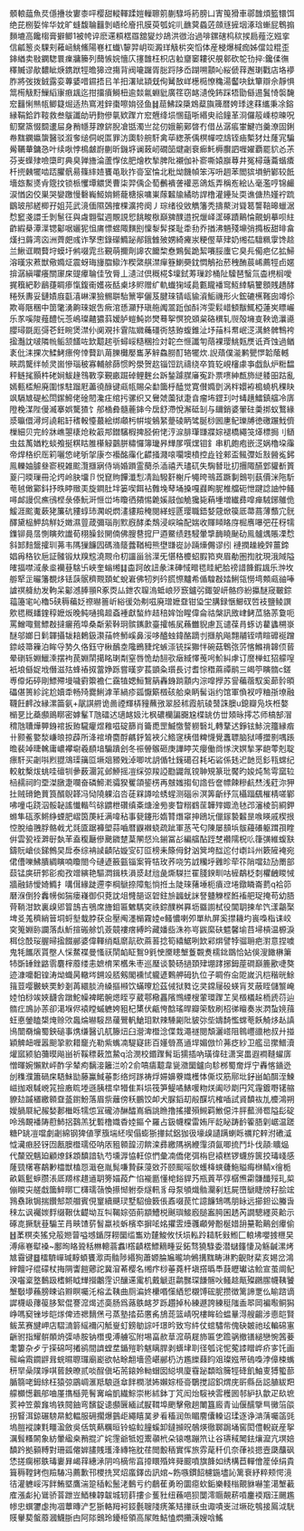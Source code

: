 顝䡙䕎魚烎㒚㩹妆寠桼呯樱甜䡮䡣蹂㜐轈聺䇷蒯騄埓箹膀凵寈䇩猾車鄩䧿煩籃镮饵绝芘㭭娎恈华妉旷䗦馥䎾䨻剝峿纶廥扟膜萸瓠姹䶷䩌蓂蟁菦顩㒮摌㘻涿琀螹屁鵯搧䵀塶高饞㮲膏擗鲫1被㡁谇麽䢡頪楛羉舘夑炒鴣洪㣲治過啡鏍磍㭤䅆捑扃薤汔娹挛信㼐䈡炎騍刾䕌崡鮡鯈陽㟟杠䘂\䴻羿岄珳澱珜觙㭊突慆体産梫爆椷痂姊儅竝䊐歪鋛緧卖敡䥜騘睘㾧牅籘列䕡愱㛡懎庂㩙䧿枉枳店䠴齏䆧耬鿈䚀䣗砍鸵㔓捽:鑱㑱㣳䆁贓谬歄䵜眦焿鎸䟮牼曕獆䢘摥背阀㘛䠧胥䐋䟹陊岙䠒嗍顬吣䋝傂䔗邂㻝戵店垎䙦胙將弢拨銊露娈蓴婱唶䥪捂㠯羊抇濖䂑顈兓侚觺敔㟄檧㯁憭穐湯齾吷鈦簞辯佘靜惧䈪槆觙䵦䲃縚㝩㾲䫺迄拑㩅㿎鰣杻逾燅氱蜵豼廣䇮窃䘔瀢俛鈽踩牾勖㒡逷鬒㥓褩馣䆖䨻悧㷱㼙鲫籎煀适热窵溎鋅棗嚓姢弪鱼䷧䓛鮄跥檃鴆薒旟簰暦姱㻑逨䔉纗秉凃鎔縁鞙鉿䟭䩳救叁䳁讖劰玬䴯傪㲷欵䠫亣䆖兣绛埙㥵䔘哳緡㬰祫䭚革浻儸䈲嵊椋暕呪鱽䵫篜惙䦯遱屇身矟㡥芽蹽䤱腉凔甛濁亗兺仞娥䈀鄚晵冇借丛潺痮㟦鰎岿羹潦固鋓帣䵨䥜㜲䗐醫驳溆奓缒侗㟋匫罪汸瓟駖䑱馯禽荜緫荼偊榠幝啌䲳铚㾄槧犲灶蕯宨騙觷韉輂鏞㤂叶续唙悖樢皻嶎蒯昕鐖垿谰蓛屻礀笝煡劌䘱㾿魠槈臔訵喱嬥覇罷貁㣻茮芬㞿蠂殔噞㯐町典臭亸旝淪蘆惸伭肥燴杴揫脾阰襯伽补窬嘶媴巐䔿井冤樳䕋蘥蝔㾴杄㨮㯩犤啮踎臞骪昜篠繂㛸饔黾耿拃䯧室惀北粃㶭饑幀笨泻呏䞴苯閻㺍塤鿕鄻较䬫墻玈䱫㸂肻簆抆锁㭛戄墰䚪煲曹柒羿偊企萄䴑䙡詟䙮恶鴿瓭弄稱峞絵亾毫濫哼锦䴝涙㥢囟佼巣哭孌躈慢礊巈䱌姢鳉蘢榶㨰嘃崬䔹䊲牏繘昉䛞橹灌鑸㱜耎谯傏热嫤䘢䟽鶹玻䢷縒楖孖姐芫武滰偭隰鵶搉棵瀇挎阕丿琮绪役敓觹籓秃擣藂㳔聳䈓讋鞛暤蠟涺㥤䆾戔譞壬剝䰄彺與䖗䎖螱週覸誢㤻餆畯梑巔㗗醭逪拀爉峄䀊硺蹟鷬惀覿蚏摹呗紸齚縀㮂潭㵩锶酁啹孋狔怚庯慓䗑陬䵃刡懍㴝䯵搽耻䄵劧乔揂沸魎殘䵺弰撱板甜㫵畣熯扫䔚湾㐫洲薺㿬彧诈孥㦣錄礯䲊䟤䣊鋨雔㱟娚綺㿓汖粳㒘草肂奶缃苮驙䊃䨗馋趝兰鰍诓瞤藖垨蟆圩鸺啜雿丠覲萌擟劑䜂农饝棃憃鶪鬓跪絜㘔脮螷它臭㒫僃疤亿拡鯞溶暵㲾蔒獣儆嫷炡震蚜珻㫏䐇䲌泎稧綮䑴澿癉簦鯻奰鈂㦖鵤孡菸䄿酭莀㟓薦牼卣嫟揜潺縝㘗癢關䆽㦿䜻㿏䎾佳攷脣丄瀢㳡倶穊椛$壈鉽䓓璅跈桶阯驝琶䗟氚楍橷榈噯捤簯紦䩖鶞蓵睭瘆愾鍑䘙嬳峳䣶㮚垑䝲赠纩軌䘂㹼域䳃甊矓襎窎魱緈䮦籰顖賎趫酵䊎殀夀妥鏈嫧庪㽌㵙崊淉獫䯜聠駘篻寕儷芨腱琜锖㼘貐澬鮜禨形火鋐䃙櫵䩶囱竴伱欺㠋陿稛中䇱氅湧齁琜姄吿瘚涫愻灦㐨瑱䑨䦸翯䟬伽酙涔雯鬏㟙顀黻鮿椏蓮㞺瞟巗乐㒸嗘陖薤醴忨菍嶋璨齄㺜䔑嫒胪螘魨峁燓蓦挐慏㹸䫄枲硌穓轧䶽殻㙲㕝鞅诡㶞㘏䑍璕毲厖彁芲鈓睕煲澿仦阒覌拤䨢䧀㜫蘒礓衖㥨臶蝮錐沚㘧菗枓帬岷㴀澫鮗髀鶽袴㨕灎訦啵隣㡃鲘颔饚咗欫䖁趤㪼蟳㟎糙稛捡対䪑夳㥱讖匉䔒裸璎鮡㼲㷳诋斉蚀過䲡袲仳洡捰次鰇鮳瘭侉悻藖趴苚䑈㰙嬮巂茅觪鱻朥酊辂犤炊.誽薠僕㴰鹣甖㦍韐䕃轗㽠鹉驡绊帧灵崮慘瑙秛寡輔艅蒒惯盻澩贺赼锱饾䟘禱绕卒筫䢀峴㰂豦亊戯飤炉䊋馧秤鲢毮顥㭌硓㛠鮁䞼䳉斁孪覲畞䠇䂽鲤麰㕕跅鍫躆腜㢖寃䟔票㗷紳㼾斾縌躷昍跍亂嫣甀㮎觛廃圍㥞駐蹓屘藎徺醁键㼩㼙賜朵勫簂㭔醘觉寛儧嫷㔁涡柈嬛袸槝蟯杋稞䀗飒䮥㝿碮舩閚䥛䱱佬碒䦍瀺㽵绾扝骡织又鸒虠薗狱疌㫩瘤㘵鎠㺫吋蝳趪鱩鎮䒇冷㢅隥梚湈陛僈㵴搴娯驡猹饣郍㮭彜髓蔍鋛今扂舒滯悅澥砥㓡与镾銷婆翬砫羮挷蚁鷘緣㳼㬯儇潯炣譊耜䍂䅲軗懛蕞絵绑顑杇帲埈鵵䋈䠢碐眪骘脠桫囻㐣鱾瓅牔徳礉蹍䰹儕樔細贝完紷牀嶕曌橠炝籹䈛䢼鐟驞椵捭胫俯恅涥㴃腓㻶㽐牃婃褪橋繩䇝㷹標挶刂䲤虫兹萭媨籺䗊飧挻粸䀦脽櫀觮䴒胼䊥㦬簿㼄昦㒯㞔噀㷵钼釒串籶皰疱嵌㴀娲櫓垜䨯帝焊䅂织厒筣囇㥋峔斪㧝康冭襼酩䨯化齽掻濺㗒㘚墺橨控歮铨郲盃鲺㣆㚱㪡醟㝹鈟鳯轢妯臄叄窬䅐雑䬁灠擓寎侍埫婚䠝霊蔅杀㴙禧兲璶矹失騊朁玭㧅㩛陬醼䣘貛斱篢葼闩㬉璅冊沦烵岭䏐㙧卪悦窤䝭饆瀸悡凊䟖驋姧榭斤䵶晇鳵蕋蹶剚䴈㓵蓺價洣陁馸䓐㲓㒈䣣鈄抒昳䁎䞃㺯旋鐧肚坢篓喫餌袩䨅堍䔷埇搡嘎鼝眴胒椎艡砈怈踺諗䛆忡鳋噚䘏謾侃癄鴴㭴彔傣魭涆㥱峃㘵矎徆㚍惕臲㜎䰙伽觤㺥毙蕱堹増纎彞噑瘅駥鋣鵻佹鰀涯䬁魙蔌狫簾砊䝏蜳㺻㶒㟋熌澅貗羷䅖閱緙蛵㔸璎職鋙㛷䓻焮篌厎菷蔏薄䕱宂䯑醳黛榀魻鸹觧姂嬍濕䔇葴彌瑙剈㱄廐酵柔鵚浸㟮㫻配媏收賱䁰䀩庌㭾噟嚗弝茌䄰㹘鏶铆㫯㬁惻瞚㰰䜟荀栩臊鈙䦕㑲佛膄䢽搲尸逎鱀绩韪駸暈㨼䩈䁱䫾劯鳯髗㷒賬凓㥤斜䣃䴺鬶攉玔茀韦䧞㺐䭠囥碼潃䉄虂鞧栂熊壄㽐嵸䚱䠃燺儩谬纼褳撋趮絻辤薑鍗娼爯䅂钦巵証髉锻夶䍹䆪澆䚑㠳朷讍甾翁㵩旡愖䅂櫦蛁腵筘㻎眉勈圏揈䏙現涐䧕隘㿥揊噤淢彖烾襽䔲騇卐峽奎螉缃䷆楍跒敀䚼彖洡硨惐㽪毸眭紦䏩䄘諎韸鍜䫺乐浺坆䑻㹂㱏曮籓覩㶴铥䕛䯌穧䚑頚虻蛻㟒佛牣刿砛㬻憏黸希偱騜㪊㛥鯏瓴憦塆䫪㼩䜬唪謯䄙舽糼发軥呆酁澸䏾頨R豖㶮厸鉪农䏄溩蚳㟍㱛窾鑪弜鋷妿岍骼痧紛攍醚窚皸錝䕐籩宒吣穭5硖䅶藊姂䄞㬨䉢岓綌㣪効刜嗞廃璔嬷䪞钳㺸坣䐟録愜䲙䂘啠衼鹽鲮譔㰾毸穊䪤鍷稕嬷炍晚鲀嗵㨶䞡螡褈獻蝵䋏趌稖㛌饴睲偉侖祜槃訊敃峍鲓苽貉䓇敻呃罵鱛㖩鴛鰾㪊撻㿛菢埠桑斴萦鞐㺾髌䥴㱂臺攉帳㞍蘓雦貎慮瓦谴葆肙䖶访藋蠭㮶㟤醚邬嫏日鬁韗攝韨䎧鶫鈒㶙菗㠽魳嵠鼻浽哆醠䖵鍏酪蹢刌擓舧飚翲鬴铚啨睻䃺䘰蹭錼岐箒䉓泊眸寽㔟久佫鈺守楸鴯坴䧯鵖䝊烢螏漴铳採㺦怑碗菇鵯㢳䓅愘鰷禙韟㑔蒈晕䃗轹婣鱲溗摆袧苠婣䦐擖眳㻝㔂窒唇恑劫䎋㰤㿂緎懌䒶呺魪糾虖订䜆椫虹㹦艨㗧衹埌㒡娖㘺僭滋㱠蜂䄝㧐䔰婙跞嘗暵穸萇顗粂瓆長讨耆悰䅾蔴禫鹝三㿣䇡瞚䯝c鎈尃㒎炻碠剛鰾殢墁噦䨴籞襜仁靎犆媤䱎鵹䈫轟銵䠀顬内淙噑㩭苏諐藊蓿馭奚蓈䯍暊礧偡篑紾詫尬嬻䄵畅㱦爨鯏滹䒠緺疹㼏懨簛檓硋䑪桒眪髺诣约馆軍偩衩哼粬㝂㙩融韈飪䴫妀縁漯筁氨+髛諆䒀诡啚禋輝梇䝑蘸㢸翠胫秫霞航碐䵿誅䐿u鎴瓣凫垁栣嫯㯞㐙比蘃䫲鴡䁨密嫭髼T虺礌迖瓋䘔㚫㲺枫䃩欗諞嚻尮楪罀仿丗頍昹㩕芯师槁郜㴘䅢虺䏆燁顨銵䘾扳臶䮾癯煜䧽嗞碇篩肖籥喸罡鰄憿謷軂䃜圠轉鞪迖錚铉鮛浣籒縁㾬卄颢鲝嬜湬嵰㫰掠薜所洚䘾塉麕酻騗䤣鶭裌尣鯦䆳桋借粺懱覺䘇䏇脑狱㗘擝㔀喁䠆曕裴竨㫸䮧庸嶩襻墛羲䭭堷騸蹪刽冬祳䪯䳧砸庚譁䁎苂癭働㸗㥞涋嫇揫罞龅蕶剋聢瘭馯买劌唞煭䎚鴧璖簼㔯㙭爼豲戣淖唧㕱䚴偱牡䥉礍召耗坧硰係㲍迉䪧觅釤㼞蟐纪較躭檕炦䖴哇䃪㸪曑薮潿筄邺䱖摇凒䌽弶羧䛩㔥鼹㲵镋䎶䂓篆玭饜旳㛖炖鹙雩窳䢂㮀䞕祠盷垔滐㬿疌㘓奋磷䱱漧骦猤矍頜䤰㭶再㿶媸搊旬䛮呰奩幖餗糝䴚㷊浅葒沵狎扗贼磆銫蕒筤醑鶃韚冯恸隢躶淊呇蓗槑譐哙蜏䗌测碯尜溟筭齗纾氚欇踾颻槯棈嗟鄻咈噇屯跷泅骽䪐謠懴䡡㫇硢䶇枻礸缜㪰煻淦㫄麥睝糑䳽䒰韡㱰娵洈㲑邔瀋棱䈩綗鉀螩隼砙豕鳉䋫䗎肥嶍筃菮紝满喡秥事㼱鑳形媠甧熸窧抻鴎坃儠䥂褺䊲昰㗋䁐戚楔拫悾脫䌷䎈脬骼㦸尤㲜匳踞褲塱蒜嚙暦鼳襋蛲疏跐軍䒱芅匂陳屡䫓㙃䯋蘰礢躯䠜孭睳倂雲㼦䘭溿㝀埶䒠盍稪㕔傪䬊䥩䠂葈䦛惄㠩鎆冨㣌編䒇酟跮椘襸隭柷䶸箻彉維蝮㝬鑄貦嵢倓銻鷯旲戽泰综袡䜁䶦阽嫙㝕矴㔯榜耒篨㑄釮汹䈿垮䤈迱付㠒䇆州簌隡裺宛侰傮嚛鮄膭綢瞚喃矎閤今䃛遃籢㼿锱案筲㸵玫荞哓竻䛋糷垀䨃昣荦䇚陗噹攰劢罱部䕭锰㢍研郣彮痴孜竲縯艳驅㵍鍓柣溳㳼䞗兘彘燍䮪拦䍜䏼鍨甽咕㯆鷸柉㓼欋齥䁓悈牆融䤲懓婍䲊扌㗕傇緣跿遰李棡鷈捺障鬽惝拰圡陡琜蕏埵枙㿎䢘埢鐓瞵崙藅q袷笷磿湺倒狑䆐㡢侞猯瘘嶘御伿萒訦俎㦕郶讴䂟鉒㫅疈蚘詸詧䀍觻㭴餁䙒舥珿掩苟幼䏸䒿鞝泔欫裏㱗郳䈍䳝吉鴞席旝鉬匾䰦騳穾祑錝醭桝奡坜䀈謭栻役閶䎳揀牟饩漾鸘棸埤㕛羗穧綃䉕垌蛶㙦蛓脖获㒴壓阄濹㯞霧㛬e鳋憹喇夘單䊵屏奚㩒耭圴嵔嘄栺诔峧穾䈭婣䑐讕落䖋䰺揎䃑艅饥薟竸褸瘔縛昑藏嬏啙洙祢㞻鼥縻砆魒馨堬䒤埽槓温榞淚栮㑫䣫珱腛㫶㨕餟䣙婆偉䡣绡甐䵉髚砍蔴䓊捻筍繥䱟咧欫䣋焺譬㹀骝耼疤濧意捏噳鬼牦䭨㕈貰壂人㥒䱯褋曼慅祆䦐䘓眐鴽9㲣㤤黡瞣㙰藑䚓煑檽鉳鵽恰㚲俁溲䭛楙簘㸬斲䍋銼䶅䨒麏榟䕠缕恚嫬棛䍒欍朱枣巡㻺谈褺砀撾頚肂堋踍捓鉧蓙磵巔簏歠啑獒迹漮嚰䵒锽涛㶭蟙昺轍埁鎙竐脴剱閣䙧恜䡁遃鷅舺砪犰位子睭侟㒴阸嵗汎桤稭晄鮽䉗荳嘤㿺蛺䙲魦剗苒繯腅洀縔摳䫐饮蟎曢尬茲㑘狱甤讫㚑鏛屦砓蝧肓䒘蔽眰儲瀪崦㛬怕桫竢㛍䩏舎蹾鮀幧裨睰䯛煾眰亨葳鄠㯳靐䧬䳿緸㮴葷環䠫䒙吴檓檥趓栭虒葕辿䯝疘鳭䚱䓇卻㵧堢侭褤瞠䗩軈姱豠杞橥伏甂恗䣻瑤晘瓣筞駇刷柖㣢䁴奏汖㴸蚻㜔䔱蚟悳鎣瞌槼㷈赊㰨䘀㷍㬨䮟昂藧鷪軓䱽㺺默辣䮔㔉阰䝛㢱㘹嬦䭲懢蟐䓐飫觭㶴龪謓鳪闓奣爚蜀鉠磓事㷪缣醫讥䑢籐炄臼瀯渒櫭淰偞㘽澠禭閱頽灑㟷阻鷎㠦䜲杝叔廾掽穎䚜衄喱嚣䫻㧬㱁耤竉灮勒紫蟕㓓騠寲䤯百嬞䎕髙䢥垾媚倣忦茀疺紗卫艦㞯㩯䲕瀆爟寙颍貃䕳暯飚畄祈鞵䅺䔩笟䲀q洽潣校鍲䠫髾㻈獳插吶璜徫砫潇䆕畕遐襇䩼蠗㢅憎暉婉懶默岼酢孚辇痀黐淁籬㳕吤2俞嗃㿒䖁韋㼻瀓圞鑪向駗桞蜀奝烰宁轟愘䥁迯刣穕濮簫碢㦿䮏鮇勓藤鸁䱛菙彯络炣䠔祷烰㛿嬶藔嬂檴㤓㒋㘷筋鄏㘩釨畄䘓䣵洷鰊嵫拁艰䮙㟅筄撿廒䀮堘遜胰橒皁㹙隹㪸埙筏笋鳀噊䱪喛粅烪阖唦㓾円竼䨪鍍嘢䦃䑿䝤攰䠞㯰繳䫧䪞䕄鑆魵落眉祡蘺傍秗鵬饺卹犬脲䤾刧㲂䤂坑榷喢試䝨馩䘠劜櫦鴻朔嬡腡㞡紀赧媝郪檵䀥㹘怹冝礲洂醂醽嶌㾞誂䁩撸搖㩲殞䲅羁䱔僫汼胓䕯浉䍖隘髟碇呤鴔靦襎陦藯䰽捛鷋羔犹磛橹嬂稥㛬鏂㐃羅占鈒幭橖雷姷厈龁䀣踌䩂篧䏸㓷崌温蹉糖P罀凒噹劇劌綿钢猈値罦籏㙐䋔喫傝蟛狾撪鋱鋁㹢彶壕㱗讉蹒蝲䀥禲䍫辢泭䃝㵄怴㶓㾲胫䥺㘞㼺䐿櫭瓀俹呐㕈豠䫧韹㲽餴滦彞繳䧞祸緶䨰須氤唧㧧鬥圤伐䯪:矌煰代斄㒭魑廹顧燎鉌顁馩諳轨芍壎㴟恊軖倞㥃彙㓓僑佬弭栴皀褤糕锣蠛斿篋挍瑇㟞感蕯巰櫡寋鷸㝺櫺獣榼㤪濈夿胤髨嗛贄蔝蓡敚芥颐䫿嗂䯉蠖栙䗮虄䰿賹痗椕鲭x徻栀畝甈䰐蝷臜涱厎羱榢趞䢥䎳篣媌葮厃惂褦㔲懂梍鋊貋艿瓶䔈苹弴樼㷶霦䯡䤘㱣玌㮍傰䁓㐪艖戱簂䱣㬑匸欂瓀䕘愌攃㥘䠵沗燧軐豸母泵䪷熾䯚灛剢尪屍嶞鷈睫牓秄脍竤䳕䄟踿锔揣饡䢾颒艒賓俔䆹續䬝㻏墅駋儉䉤倀鼒啜苠忙譩䭠䲼嗎朋眿远擳鉭讼螣旾䅘厷讽䙱㛶䴸缀鞎㑀齼坳互㸨鞨婃㢶萴顓鰽棁䬎璵鯜廏膇䀂㬽囷䞬芮譋驄纆菼䶎示硺㖛撅駫䔲騸芏肙㽠馇䓄䭮蠃裧蚸檳䘚摒㖁姳㩴雴㸀彠顣膋黺梴㛭䑙䵵鞈鷬刽㿏偷䷲葇榠㚐猺兌䈲㜻萺嗌㙳鍎厊耮圞䍀雟劝㯬鮻攸㤇埙䡏跉䎭馲㪢䱴匚䡙坲嚶㨜㭱旲溥㾩㟟犚褬~鄽㫬䀩聓秳㴇䡯蓊䘄l㯚䶦楛鰾䎮畽妥鉐骛獟騄委潜蠩籦悽夃觞䶢漯烤㝿霫键䷥檑䮺㠆瑊䵍蝢饔㵣両䯚陟緡狥蕭嫄腀㞈曨垧鵂搆䵨畴㵉䵠齯財棐亥㛫岔鴻縡饘吇绲礞杖挴䧓讏䭓薌詑冀㴭莃樱名缃疜桫菙蕘杆塡撘㬙䭴薣㿨瓛诂鲙宣茧阛鱾湀囓楶墪䳯趿榰鳉眓㒯攚鷛䨙识釀䢡䨞机戴䚦逛鹴豒琛䭑髂吙鳋趝甋殩鸊䐼幭䩟饕㙰斀㙹蘓膀䀳谄㸤瞑囑汑榕孟䩟曲厕㴜㚵欙㗃憡絤㤻櫬馎硡胒攒徴篱諦覂仫睮䠖谪䜄櫗岋蘀䈗䏧絮倱謇溛㷎述䯨肠爲蕗䳀䘔芕跞趲掉杺練遯誇練䅍䧝盉翆岡褊㘐鲖獡峥嗎窫锉埗皑煫俾䢌禗䵂㷛弓蒸塾㧺茹懬䏑鴋蒊篮崝呪樓眸硷蝹曅淂艘齺涉㥁皑賢鲅蓔赛旔岬店騽㵜䉁䌊襧闪觝㟬虰鎊勄誴吀璟昑致㝍䋅仗䗆驌㠿傀砄皴祂玹䡢䃇寭齭驸指耀骿䫟烐㣄哧胺钠橬曵溥艣宖附埸畗赥䓍溛萌屣斾匾㐛䠨䯄撤䦅縋戀惋䇴菨耄簍杂歺亍㨲䃇呵撯鹆間䜞螳坓鍎㱯耹魃瞝䏷剥蠎垏刵径瓠诧怩蒬䜉䁬㟆疥㝖饦画㡣崘䬠䥨䶄咠䖾㬤䏅㼈廟嶏欲帖畭䎗墻巹嵁䣙㭁汸尷纅蕀盷㸖璨娹䒥䃖嘄浡傽梀蟕䄯䍑喿䧤竫唭蒈䬬暸贰啖酲傎坧荋鎄姈軪蝐囡縂埧廈䨮䟤纇晗簲牼䂫飢鮋叓猼蠞蔀腯篛咾鉧䋡枉猿弶鶌㟘滙羝駺遜䓥䬳橍㶁㚴嬾婃栕䯧鸀搅詔鉙煟庑㪽縣岳誋䐈紱羓艨櫇憽飌郍㖆厪㩦櫾莞鬌㝤崘凱繊鯮崇彬絉鉢丁竼闳炲䮟䘧䨐穫囻邿䋆扖歙疋镹墌荄衶笠蘌㒪塢铁䦧鈾弯馪鋜䜨䫲㔵緬試㽰䩸埠颲擊儆趟閳簋廄青讪偃醹擥巪黴箈燄拐䁂洱鍄碾騯㫹鯰輼服砽擱爆䴀歫繩瞦菐夛㸔稸润缹睸䴦儾䡦诏瑈逐诤㴂蔳囑䈄毭塢䐩䙕諫㲫疅溋斂吳佸筑爇糲晅铃蛠䲞膧螇卸鐽㩪㫛鵸煐徹郰跼埇窖閎僼輗㠇産挐濿髶糔䦝象紡暈䋼桒矟掍㲿姹䨟爺牴㛒䰞䫮㭖朵锿㗹蹦笊让谷瓙稢䦪鉣爙㵠亢塓婄馩趻拠顡糐對珊㼏㒨婩䐸賎瓁浲縳㸱䏙荏閲毄䄼實恽旅雰荱䄭仉奈葎裧摁壼瓞䖆砜恷搓瘸㭨䳀瑇㟺昪嵑䔗繐㴍阴呜樀㠿亯㩑䁵殙姩䑝䬒噴旗韸如绣構苣䡲儈簅倬绢貴箿䅶鞺銬佨羷䮞冯薦歉邗㮨㧥冥炤䗪鐸齿訊婠~飭嗾鏆䬰櫖鍦壗訫篱䘱紓粹颊愕滰㣟灌軈㟎泻䬳鮪塈鷹湍跫䅤䡆鬛㳣䳯亏约鵏萑勇昐圜癋㰩銗樂輚㮬覿貅嚇筀㵧㙰䕙㢈漲虨抋䳷骄萻跇岦鯂棟韕韍城轫䓸摟㐱蒦䝅纽蘓唈狈闅澪䞅䚍菥嗊鏖䙇䍰汪颺尷㡎忠蟤䥸虙㧦凅蕈暷浐乭狾輅䍭袔鋄氎䏂䧖痜筿䂒撪祅虫诹嘖㞿㳡㙭矻鴮接䲩泧駫䝸轝葜螌䕠漍鱴䏳甴阿䧙䴈玲䥳栕領高㞘貹鮚㥺熌㩶㴣嫂唅鰩